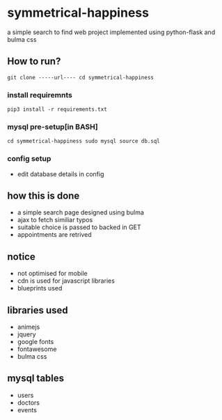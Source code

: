 # symmetrical-happiness
a simple search to find web project implemented using python-flask and bulma css

## How to run?
`
git clone -----url----
cd symmetrical-happiness
`
### install requiremnts
`
pip3 install -r requirements.txt 
`
### mysql pre-setup[in BASH]
`
cd symmetrical-happiness
sudo mysql
source db.sql
`
### config setup
- edit database details in config

## how this is done
- a simple search page designed using bulma
- ajax to fetch similiar typos
- suitable choice is passed to backed in GET
- appointments are retrived

## notice
- not optimised for mobile
- cdn is used for javascript libraries
- blueprints used

## libraries used
- animejs
- jquery
- google fonts
- fontawesome
- bulma css

## mysql tables
- users
- doctors
- events
